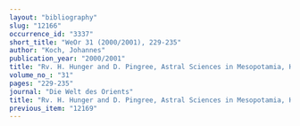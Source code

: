 ```yaml
---
layout: "bibliography"
slug: "12166"
occurrence_id: "3337"
short_title: "WeOr 31 (2000/2001), 229-235"
author: "Koch, Johannes"
publication_year: "2000/2001"
title: "Rv. H. Hunger and D. Pingree, Astral Sciences in Mesopotamia, HdO 44 (Leiden and Boston/Köln 1999)"
volume_no_: "31"
pages: "229-235"
journal: "Die Welt des Orients"
title: "Rv. H. Hunger and D. Pingree, Astral Sciences in Mesopotamia, HdO 44 (Leiden and Boston/Köln 1999)"
previous_item: "12169"
---
```

